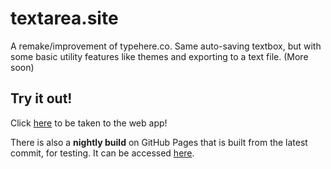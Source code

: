 # textarea.site

A remake/improvement of typehere.co. Same auto-saving textbox, but with some basic utility features like themes and exporting to a text file. (More soon)

## Try it out!

Click [here](textarea.site) to be taken to the web app!

There is also a **nightly build** on GitHub Pages that is built from the latest commit, for testing. It can be accessed [here](https://atomicchocolate.github.io/textarea/).
